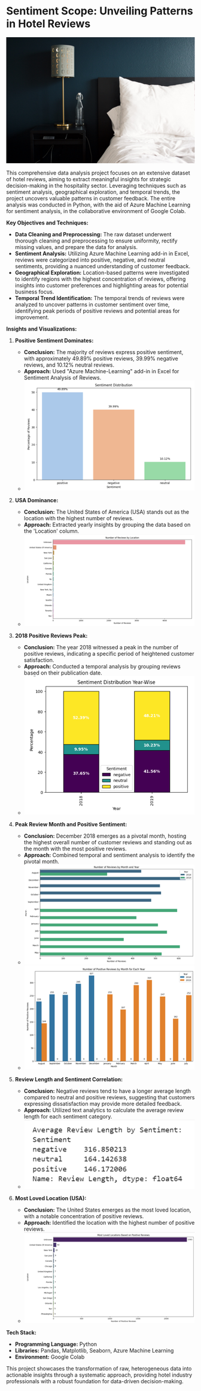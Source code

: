 # Sentiment Scope: Unveiling Patterns in Hotel Reviews

![Hotel](https://github.com/Shaishta-Anjum/Sentiment-Scope-Unveiling-Patterns-in-Hotel-Reviews/blob/main/Visualizations/rhema-kallianpur-uocSnWMhnAs-unsplash.jpg?raw=true)

This comprehensive data analysis project focuses on an extensive dataset of hotel reviews, aiming to extract meaningful insights for strategic decision-making in the hospitality sector. Leveraging techniques such as sentiment analysis, geographical exploration, and temporal trends, the project uncovers valuable patterns in customer feedback. The entire analysis was conducted in Python, with the aid of Azure Machine Learning for sentiment analysis, in the collaborative environment of Google Colab.

**Key Objectives and Techniques:**
- **Data Cleaning and Preprocessing:** The raw dataset underwent thorough cleaning and preprocessing to ensure uniformity, rectify missing values, and prepare the data for analysis.
- **Sentiment Analysis:** Utilizing Azure Machine Learning add-in in Excel, reviews were categorized into positive, negative, and neutral sentiments, providing a nuanced understanding of customer feedback.
- **Geographical Exploration:** Location-based patterns were investigated to identify regions with the highest concentration of reviews, offering insights into customer preferences and highlighting areas for potential business focus.
- **Temporal Trend Identification:** The temporal trends of reviews were analyzed to uncover patterns in customer sentiment over time, identifying peak periods of positive reviews and potential areas for improvement.

**Insights and Visualizations:**
1. **Positive Sentiment Dominates:**
   - **Conclusion:** The majority of reviews express positive sentiment, with approximately 49.89% positive reviews, 39.99% negative reviews, and 10.12% neutral reviews.
   - **Approach:** Used "Azure Machine-Learning" add-in in Excel for Sentiment Analysis of Reviews.
   - ![Visualization](https://github.com/Shaishta-Anjum/Sentiment-Scope-Unveiling-Patterns-in-Hotel-Reviews/blob/main/Visualizations/1%20(1).png?raw=true)

2. **USA Dominance:**
   - **Conclusion:** The United States of America (USA) stands out as the location with the highest number of reviews.
   - **Approach:** Extracted yearly insights by grouping the data based on the 'Location' column.
   - ![Visualization](https://github.com/Shaishta-Anjum/Sentiment-Scope-Unveiling-Patterns-in-Hotel-Reviews/blob/main/Visualizations/1%20(3).png?raw=true)

3. **2018 Positive Reviews Peak:**
   - **Conclusion:** The year 2018 witnessed a peak in the number of positive reviews, indicating a specific period of heightened customer satisfaction.
   - **Approach:** Conducted a temporal analysis by grouping reviews based on their publication date.
   - ![Visualization](https://github.com/Shaishta-Anjum/Sentiment-Scope-Unveiling-Patterns-in-Hotel-Reviews/blob/main/Visualizations/1%20(2).png?raw=true)

4. **Peak Review Month and Positive Sentiment:**
   - **Conclusion:** December 2018 emerges as a pivotal month, hosting the highest overall number of customer reviews and standing out as the month with the most positive reviews.
   - **Approach:** Combined temporal and sentiment analysis to identify the pivotal month.
   - ![Visualization](https://github.com/Shaishta-Anjum/Sentiment-Scope-Unveiling-Patterns-in-Hotel-Reviews/blob/main/Visualizations/1%20(5).png?raw=true)
   - ![Visualization](https://github.com/Shaishta-Anjum/Sentiment-Scope-Unveiling-Patterns-in-Hotel-Reviews/blob/main/Visualizations/1%20(7).png?raw=true)

5. **Review Length and Sentiment Correlation:**
   - **Conclusion:** Negative reviews tend to have a longer average length compared to neutral and positive reviews, suggesting that customers expressing dissatisfaction may provide more detailed feedback.
   - **Approach:** Utilized text analytics to calculate the average review length for each sentiment category.
   - ![Visualization](https://github.com/Shaishta-Anjum/Sentiment-Scope-Unveiling-Patterns-in-Hotel-Reviews/blob/main/Visualizations/Screenshot%202023-12-28%20004158.png?raw=true)

6. **Most Loved Location (USA):**
   - **Conclusion:** The United States emerges as the most loved location, with a notable concentration of positive reviews.
   - **Approach:** Identified the location with the highest number of positive reviews.
   - ![Visualization](https://github.com/Shaishta-Anjum/Sentiment-Scope-Unveiling-Patterns-in-Hotel-Reviews/blob/main/Visualizations/1%20(6).png?raw=true)

**Tech Stack:**
- **Programming Language:** Python
- **Libraries:** Pandas, Matplotlib, Seaborn, Azure Machine Learning
- **Environment:** Google Colab

This project showcases the transformation of raw, heterogeneous data into actionable insights through a systematic approach, providing hotel industry professionals with a robust foundation for data-driven decision-making.
